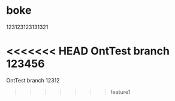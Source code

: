 # boke
123123123131321

<<<<<<< HEAD
OntTest   branch  123456
=======
OntTest   branch 12312
>>>>>>> feature1
